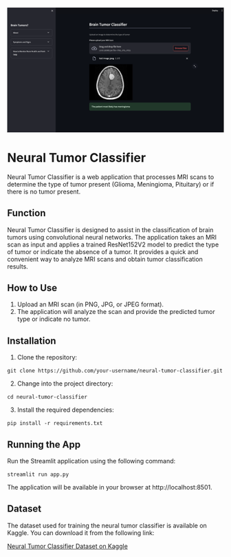 
![Neural Tumor Classifier](screenshot.png)

## 
# Neural Tumor Classifier
Neural Tumor Classifier is a web application that processes MRI scans to determine the type of tumor present (Glioma, Meningioma, Pituitary) or if there is no tumor present.


## Function
Neural Tumor Classifier is designed to assist in the classification of brain tumors using convolutional neural networks. The application takes an MRI scan as input and applies a trained ResNet152V2 model to predict the type of tumor or indicate the absence of a tumor. It provides a quick and convenient way to analyze MRI scans and obtain tumor classification results.


## How to Use
1. Upload an MRI scan (in PNG, JPG, or JPEG format).
2. The application will analyze the scan and provide the predicted tumor type or indicate no tumor.


## Installation
1. Clone the repository:
```shell
git clone https://github.com/your-username/neural-tumor-classifier.git
```

2. Change into the project directory: 
```shell
cd neural-tumor-classifier
```

3. Install the required dependencies: 
```shell
pip install -r requirements.txt
```

## Running the App
Run the Streamlit application using the following command:

```shell
streamlit run app.py
```
The application will be available in your browser at http://localhost:8501.


## Dataset
The dataset used for training the neural tumor classifier is available on Kaggle. You can download it from the following link:

[Neural Tumor Classifier Dataset on Kaggle](https://www.kaggle.com/datasets/masoudnickparvar/brain-tumor-mri-dataset)



